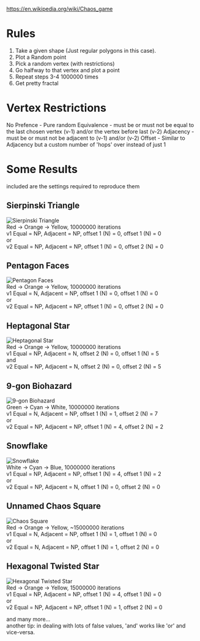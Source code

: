 https://en.wikipedia.org/wiki/Chaos_game

# Rules

1. Take a given shape (Just regular polygons in this case).
2. Plot a Random point
3. Pick a random vertex (with restrictions)
4. Go halfway to that vertex and plot a point
5. Repeat steps 3-4 1000000 times
6. Get pretty fractal

# Vertex Restrictions
No Prefence - Pure random
Equivalence - must be or must not be equal to the last chosen vertex (v-1) and/or the vertex before last (v-2)
Adjacency - must be or must not be adjacent to (v-1) and/or (v-2)
Offset - Similar to Adjacency but a custom number of 'hops' over instead of just 1

# Some Results
included are the settings required to reproduce them
## Sierpinski Triangle
![Sierpinski Triangle](https://github.com/BLARGoMATIC/MathGraphics/blob/master/Pictures/Serpinksi%20Triangle.png?raw=true)  
Red -> Orange -> Yellow, 10000000 iterations  
v1 Equal = NP, Adjacent = NP, offset 1 (N) = 0, offset 1 (N) = 0  
or  
v2 Equal = NP, Adjacent = NP, offset 1 (N) = 0, offset 2 (N) = 0  
## Pentagon Faces
![Pentagon Faces](https://github.com/BLARGoMATIC/MathGraphics/blob/master/Pictures/Chaos%20Pentagon%202.png?raw=true)  
Red -> Orange -> Yellow, 10000000 iterations  
v1 Equal = N, Adjacent = NP, offset 1 (N) = 0, offset 1 (N) = 0  
or  
v2 Equal = NP, Adjacent = NP, offset 1 (N) = 0, offset 2 (N) = 0  
## Heptagonal Star
![Heptagonal Star](https://github.com/BLARGoMATIC/MathGraphics/blob/master/Pictures/Heptagon%20Star.png?raw=true)  
Red -> Orange -> Yellow, 10000000 iterations  
v1 Equal = NP, Adjacent = N, offset 2 (N) = 0, offset 1 (N) = 5  
and  
v2 Equal = NP, Adjacent = N, offset 2 (N) = 0, offset 2 (N) = 5 
## 9-gon Biohazard
![9-gon Biohazard](https://github.com/BLARGoMATIC/MathGraphics/blob/master/Pictures/Biohazard.png?raw=true)  
Green -> Cyan -> White, 10000000 iterations  
v1 Equal = N, Adjacent = NP, offset 1 (N) = 1, offset 2 (N) = 7  
or  
v2 Equal = NP, Adjacent = NP, offset 1 (N) = 4, offset 2 (N) = 2  
## Snowflake
![Snowflake](https://github.com/BLARGoMATIC/MathGraphics/blob/master/Pictures/Snow%20Flake.png?raw=true)  
White -> Cyan -> Blue, 10000000 iterations  
v1 Equal = NP, Adjacent = NP, offset 1 (N) = 4, offset 1 (N) = 2  
or  
v2 Equal = NP, Adjacent = N, offset 1 (N) = 0, offset 2 (N) = 0  
## Unnamed Chaos Square
![Chaos Square](https://github.com/BLARGoMATIC/MathGraphics/blob/master/Pictures/Chaos%20Square.png?raw=true)  
Red -> Orange -> Yellow, ~15000000 iterations  
v1 Equal = N, Adjacent = NP, offset 1 (N) = 1, offset 1 (N) = 0  
or  
v2 Equal = N, Adjacent = NP, offset 1 (N) = 1, offset 2 (N) = 0  
## Hexagonal Twisted Star
![Hexagonal Twisted Star](https://github.com/BLARGoMATIC/MathGraphics/blob/master/Pictures/Red%20and%20White%20hexagonal%20star.png?raw=true)  
Red -> Orange -> Yellow, 15000000 iterations  
v1 Equal = NP, Adjacent = NP, offset 1 (N) = 4, offset 1 (N) = 0  
or  
v2 Equal = NP, Adjacent = NP, offset 1 (N) = 1, offset 2 (N) = 0  

and many more...  
another tip: in dealing with lots of false values, 'and' works like 'or' and vice-versa.
